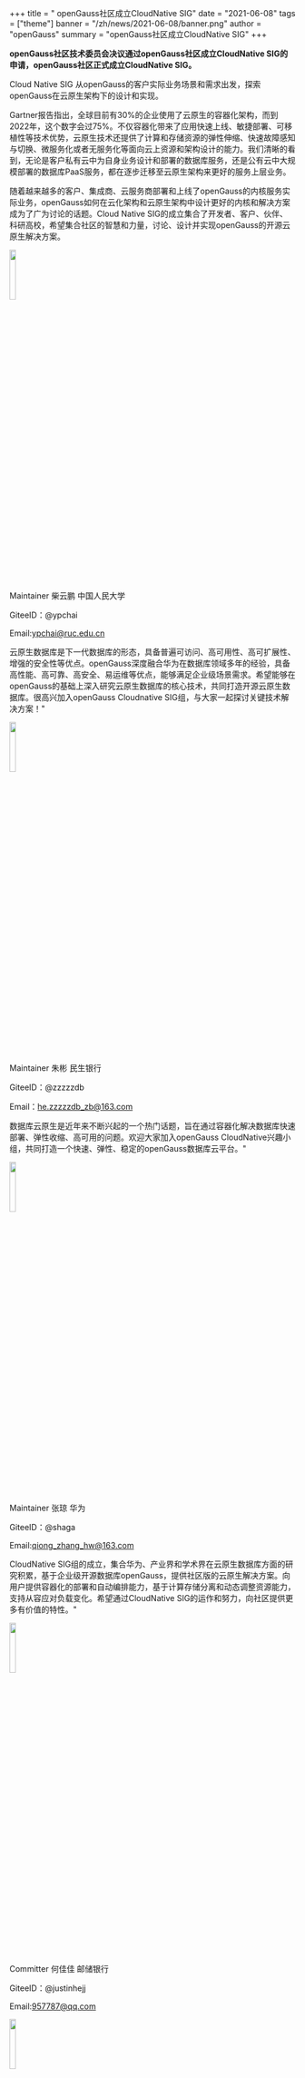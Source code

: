 ﻿+++
title = " openGauss社区成立CloudNative SIG"
date = "2021-06-08"
tags = ["theme"]
banner = "/zh/news/2021-06-08/banner.png"
author = "openGauss"
summary = "openGauss社区成立CloudNative SIG"
+++

**openGauss社区技术委员会决议通过openGauss社区成立CloudNative SIG的申请，openGauss社区正式成立CloudNative SIG。**

Cloud Native SIG 从openGauss的客户实际业务场景和需求出发，探索openGauss在云原生架构下的设计和实现。


Gartner报告指出，全球目前有30%的企业使用了云原生的容器化架构，而到2022年，这个数字会过75%。不仅容器化带来了应用快速上线、敏捷部署、可移植性等技术优势，云原生技术还提供了计算和存储资源的弹性伸缩、快速故障感知与切换、微服务化或者无服务化等面向云上资源和架构设计的能力。我们清晰的看到，无论是客户私有云中为自身业务设计和部署的数据库服务，还是公有云中大规模部署的数据库PaaS服务，都在逐步迁移至云原生架构来更好的服务上层业务。


随着越来越多的客户、集成商、云服务商部署和上线了openGauss的内核服务实际业务，openGauss如何在云化架构和云原生架构中设计更好的内核和解决方案成为了广为讨论的话题。Cloud Native SIG的成立集合了开发者、客户、伙伴、科研高校，希望集合社区的智慧和力量，讨论、设计并实现openGauss的开源云原生解决方案。

<img src="/zh/news/2021-06-08/柴云鹏.jpg" style="width: 15%"> 

Maintainer 柴云鹏 中国人民大学           

GiteeID：@ypchai   

Email:ypchai@ruc.edu.cn

云原生数据库是下一代数据库的形态，具备普遍可访问、高可用性、高可扩展性、增强的安全性等优点。openGauss深度融合华为在数据库领域多年的经验，具备高性能、高可靠、高安全、易运维等优点，能够满足企业级场景需求。希望能够在openGauss的基础上深入研究云原生数据库的核心技术，共同打造开源云原生数据库。很高兴加入openGauss Cloudnative SIG组，与大家一起探讨关键技术解决方案！"


<img src="/zh/news/2021-06-08/朱彬.jpg" style="width: 15%"> 

Maintainer 朱彬 民生银行   

GiteeID：@zzzzzdb      

Email：he.zzzzzdb_zb@163.com

数据库云原生是近年来不断兴起的一个热门话题，旨在通过容器化解决数据库快速部署、弹性收缩、高可用的问题。欢迎大家加入openGauss CloudNative兴趣小组，共同打造一个快速、弹性、稳定的openGauss数据库云平台。"


<img src="/zh/news/2021-06-08/张琼.png" style="width: 15%"> 

Maintainer 张琼 华为  

GiteeID：@shaga  

Email:qiong_zhang_hw@163.com

CloudNative SIG组的成立，集合华为、产业界和学术界在云原生数据库方面的研究积累，基于企业级开源数据库openGauss，提供社区版的云原生解决方案。向用户提供容器化的部署和自动编排能力，基于计算存储分离和动态调整资源能力，支持从容应对负载变化。希望通过CloudNative SIG的运作和努力，向社区提供更多有价值的特性。"


<img src="/zh/news/2021-06-08/何佳佳.jpeg" style="width: 15%"> 


Committer 何佳佳 邮储银行   

GiteeID：@justinhejj

Email:957787@qq.com



<img src="/zh/news/2021-06-08/孔再华.jpg" style="width: 15%"> 


Committer 孔再华 民生银行    

GiteeID：@anikikong 

Email：kongzaihua@hotmail.com


<img src="/zh/news/2021-06-08/胡翔宇.jpg" style="width: 15%"> 


Committer 胡翔宇 华为    

GiteeID：@huxiangyu 

Email：xiangyu.hu@outlook.com


<img src="/zh/news/2021-06-08/yangxh.jpg" style="width: 15%"> 


Committer 杨小华 新数科技    

GiteeID：@xhyoung

Email：yangxh@shindata.com


<img src="/zh/news/2021-06-08/黄彪.jpg" style="width: 15%"> 


Committer 黄彪 新数科技    

GiteeID：@huangbiaosd

Email：huangbiao@shindata.com


<img src="/zh/news/2021-06-08/liubin.png" style="width: 15%"> 


Committer 刘斌 云和恩墨   

GiteeID：@travelliu

Email：travel.liu@outlook.com


<img src="/zh/news/2021-06-08/季亚斌.jpg" style="width: 15%"> 


Committer 季亚斌 云和恩墨  

GiteeID：@yabinji

Email：392623640@qq.com


<img src="/zh/news/2021-06-08/ruixiong.jpg" style="width: 15%"> 


Committer 谭睿雄 中国人民大学  

GiteeID：@T-rx

Email：tanruixiong@ruc.edu.cn


<img src="/zh/news/2021-06-08/郭云达.jpg" style="width: 15%"> 


Committer 郭云达 中国人民大学  

GiteeID：@yundag

Email：1851619113@qq.com




欢迎大家订阅CloudNative SIG邮件列表：cloudnative@opengauss.org及时掌握CloudNative  SIG动态。



会议时间：北京时间，每双周一下午，15:00-16:00



因为SIG是开放的，我们欢迎任何人加入openGauss CloudNative SIG并参与贡献。


               

**如何加入CloudNative SIG并参与贡献：**

1.注册Gitee账号

openGauss源代码托管在码云（Gitee）：

https://gitee.com/opengauss

请参考http://git.mydoc.io/?t=179267注册您的Gitee账户，

并在http://gitee.com/profile/emails设置您的主邮箱。

2.签署CLA

在参与社区贡献前，您还需要签署openGauss社区贡献者许可协议（CLA）.

3.找到Security Technology SIG仓库地址：

https://gitee.com/opengauss/openGauss-server
https://gitee.com/opengauss/openGauss-third_party
https://gitee.com/opengauss/openGauss-operator
                                  


**如果，你感兴趣的SIG组还未出现，**

**那么，新的SIG组将由你来发起！**

欢迎发送申请邮件至：tc@opengauss.org
